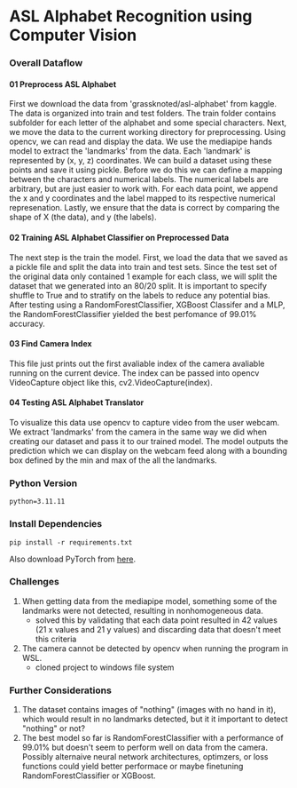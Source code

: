 # ASL Alphabet Recognition using Computer Vision

### Overall Dataflow

#### 01 Preprocess ASL Alphabet

First we download the data from 'grassknoted/asl-alphabet' from kaggle.
The data is organized into train and test folders. The train folder contains
subfolder for each letter of the alphabet and some special characters. Next, we
move the data to the current working directory for preprocessing. Using opencv,
we can read and display the data. We use the mediapipe hands model to extract the
'landmarks' from the data. Each 'landmark' is represented by (x, y, z) coordinates.
We can build a dataset using these points and save it using pickle. Before we do
this we can define a mapping between the characters and numerical labels. The
numerical labels are arbitrary, but are just easier to work with. For each data point,
we append the x and y coordinates and the label mapped to its respective numerical represenation.
Lastly, we ensure that the data is correct by comparing the shape of X (the data),
and y (the labels).

#### 02 Training ASL Alphabet Classifier on Preprocessed Data

The next step is the train the model. First, we load the data
that we saved as a pickle file and split the data into train and test sets. Since the
test set of the original data only contained 1 example for each class, we will split
the dataset that we generated into an 80/20 split. It is important to specify shuffle
to True and to stratify on the labels to reduce any potential bias. After testing using
a RandomForestClassifier, XGBoost Classifer and a MLP, the RandomForestClassifier
yielded the best perfomance of 99.01% accuracy.

#### 03 Find Camera Index

This file just prints out the first avaliable index of the camera avaliable running on the
current device. The index can be passed into opencv VideoCapture object like this, cv2.VideoCapture(index).

#### 04 Testing ASL Alphabet Translator

To visualize this data use opencv to capture video from the user webcam. We extract 'landmarks'
from the camera in the same way we did when creating our dataset and pass it to our trained model. The model outputs the prediction
which we can display on the webcam feed along with a bounding box defined by the min
and max of the all the landmarks.

### Python Version

```
python=3.11.11
```

### Install Dependencies

```
pip install -r requirements.txt
```

Also download PyTorch from [here](https://pytorch.org/get-started/locally/).

### Challenges

1. When getting data from the mediapipe model, something some of the landmarks were not detected, resulting in nonhomogeneous data.
   - solved this by validating that each data point resulted in 42 values (21 x values and 21 y values) and discarding data that doesn't meet this criteria
2. The camera cannot be detected by opencv when running the program in WSL.
   - cloned project to windows file system

### Further Considerations

1. The dataset contains images of "nothing" (images with no hand in it), which would result in no landmarks detected, but it it important to detect "nothing" or not?
2. The best model so far is RandomForestClassifier with a performance of 99.01% but doesn't seem to perform well on data from the camera. Possibly alternaive neural network architectures, optimzers, or loss functions could yield better performace or maybe finetuning RandomForestClassifier or XGBoost.
